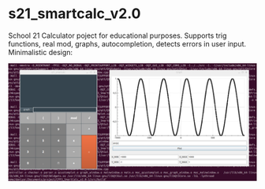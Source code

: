 # s21_smartcalc_v2.0
School 21 Calculator poject for educational purposes. Supports trig functions, real mod, graphs, autocompletion, detects errors in user input.
Minimalistic design:

![](./screen.png)
